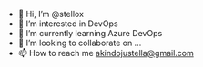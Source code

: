 - 👋 Hi, I’m @stellox
- 👀 I’m interested in  DevOps
- 🌱 I’m currently learning Azure DevOps
- 💞️ I’m looking to collaborate on ...
- 📫 How to reach me akindojustella@gmail.com

<!---
stellox/stellox is a ✨ special ✨ repository because its `README.md` (this file) appears on your GitHub profile.
You can click the Preview link to take a look at your changes.
--->
